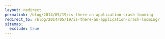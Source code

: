 ```yaml
---
layout: redirect
permalink: /blog/2014/05/19/is-there-an-application-crash-looming
redirect_to: /blog/2014/05/19/is-there-an-application-crash-looming/
sitemap:
  exclude: true
---
```

